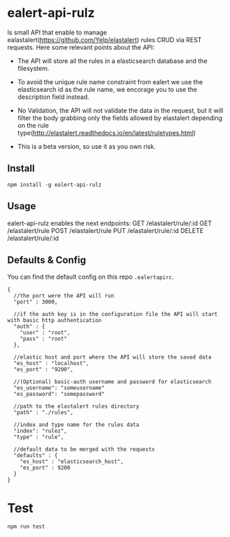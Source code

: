 ealert-api-rulz
====
Is small API that enable to manage ealastalert(https://github.com/Yelp/elastalert) rules CRUD via
REST requests. Here some relevant points about the API:

- The API will store all the rules in a elasticsearch database and the filesystem.

- To avoid the unique rule name constraint from ealert we use the elasticsearch id as the rule name, we encorage you to use the description field instead.

- No Validation, the API will not validate the data in the request, but it will filter the body grabbing only the fields allowed by elastalert depending on the rule type(http://elastalert.readthedocs.io/en/latest/ruletypes.html)

- This is a beta version, so use it as you own risk.


Install
---
    npm install -g ealert-api-rulz

Usage
---
ealert-api-rulz enables the next endpoints:
    GET    /elastalert/rule/:id
    GET    /elastalert/rule
    POST   /elastalert/rule
    PUT    /elastalert/rule/:id
    DELETE /elastalert/rule/:id

Defaults & Config
---
You can find the default config on this repo ``.ealertapirc``.

    {
      //the port were the API will run
      "port" : 3000,

      //if the auth key is in the configuration file the API will start with basic http authentication
      "auth" : {
        "user" : "root",
        "pass" : "root"
      },

      //elastic host and port where the API will store the saved data
      "es_host" : "localhost",
      "es_port" : "9200",

      //(Optional) basic-auth username and password for elasticsearch
      "es_username": "someusername"
      "es_password": "somepassword"

      //path to the elastalert rules directory
      "path" : "./rules",

      //index and type name for the rules data
      "index": "rulez",
      "type" : "rule",

      //default data to be merged with the requests
      "defaults" : {
        "es_host" : "elasticsearch_host",
        "es_port" : 9200
      }
    }

Test
===
    npm run test

